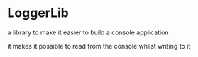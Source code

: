 # LoggerLib
 a library to make it easier to build a console application

 it makes it possible to read from the console whilst writing to it

